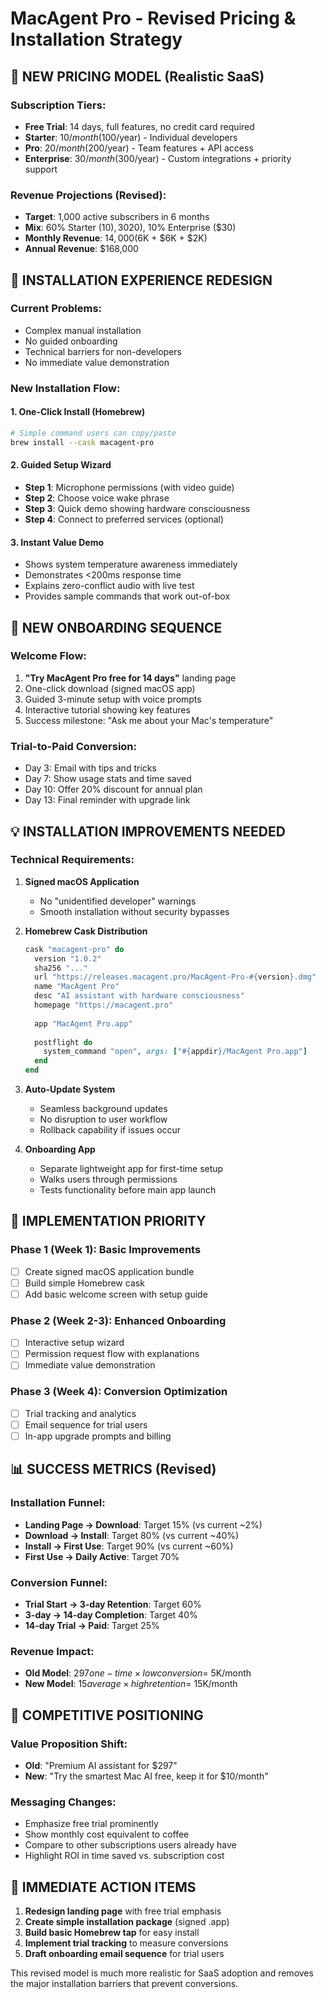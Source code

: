# MacAgent Pro - Revised Pricing & Installation Strategy

## 🎯 NEW PRICING MODEL (Realistic SaaS)

### Subscription Tiers:
- **Free Trial**: 14 days, full features, no credit card required
- **Starter**: $10/month ($100/year) - Individual developers
- **Pro**: $20/month ($200/year) - Team features + API access
- **Enterprise**: $30/month ($300/year) - Custom integrations + priority support

### Revenue Projections (Revised):
- **Target**: 1,000 active subscribers in 6 months
- **Mix**: 60% Starter ($10), 30% Pro ($20), 10% Enterprise ($30)
- **Monthly Revenue**: $14,000 ($6K + $6K + $2K)
- **Annual Revenue**: $168,000

## 🚀 INSTALLATION EXPERIENCE REDESIGN

### Current Problems:
- Complex manual installation
- No guided onboarding
- Technical barriers for non-developers
- No immediate value demonstration

### New Installation Flow:

#### 1. One-Click Install (Homebrew)
```bash
# Simple command users can copy/paste
brew install --cask macagent-pro
```

#### 2. Guided Setup Wizard
- **Step 1**: Microphone permissions (with video guide)
- **Step 2**: Choose voice wake phrase
- **Step 3**: Quick demo showing hardware consciousness
- **Step 4**: Connect to preferred services (optional)

#### 3. Instant Value Demo
- Shows system temperature awareness immediately
- Demonstrates <200ms response time
- Explains zero-conflict audio with live test
- Provides sample commands that work out-of-box

## 📱 NEW ONBOARDING SEQUENCE

### Welcome Flow:
1. **"Try MacAgent Pro free for 14 days"** landing page
2. One-click download (signed macOS app)
3. Guided 3-minute setup with voice prompts
4. Interactive tutorial showing key features
5. Success milestone: "Ask me about your Mac's temperature"

### Trial-to-Paid Conversion:
- Day 3: Email with tips and tricks
- Day 7: Show usage stats and time saved
- Day 10: Offer 20% discount for annual plan
- Day 13: Final reminder with upgrade link

## 💡 INSTALLATION IMPROVEMENTS NEEDED

### Technical Requirements:
1. **Signed macOS Application**
   - No "unidentified developer" warnings
   - Smooth installation without security bypasses

2. **Homebrew Cask Distribution**
   ```ruby
   cask "macagent-pro" do
     version "1.0.2"
     sha256 "..."
     url "https://releases.macagent.pro/MacAgent-Pro-#{version}.dmg"
     name "MacAgent Pro"
     desc "AI assistant with hardware consciousness"
     homepage "https://macagent.pro"
     
     app "MacAgent Pro.app"
     
     postflight do
       system_command "open", args: ["#{appdir}/MacAgent Pro.app"]
     end
   end
   ```

3. **Auto-Update System**
   - Seamless background updates
   - No disruption to user workflow
   - Rollback capability if issues occur

4. **Onboarding App**
   - Separate lightweight app for first-time setup
   - Walks users through permissions
   - Tests functionality before main app launch

## 🔧 IMPLEMENTATION PRIORITY

### Phase 1 (Week 1): Basic Improvements
- [ ] Create signed macOS application bundle
- [ ] Build simple Homebrew cask
- [ ] Add basic welcome screen with setup guide

### Phase 2 (Week 2-3): Enhanced Onboarding  
- [ ] Interactive setup wizard
- [ ] Permission request flow with explanations
- [ ] Immediate value demonstration

### Phase 3 (Week 4): Conversion Optimization
- [ ] Trial tracking and analytics
- [ ] Email sequence for trial users
- [ ] In-app upgrade prompts and billing

## 📊 SUCCESS METRICS (Revised)

### Installation Funnel:
- **Landing Page → Download**: Target 15% (vs current ~2%)
- **Download → Install**: Target 80% (vs current ~40%) 
- **Install → First Use**: Target 90% (vs current ~60%)
- **First Use → Daily Active**: Target 70%

### Conversion Funnel:
- **Trial Start → 3-day Retention**: Target 60%
- **3-day → 14-day Completion**: Target 40%
- **14-day Trial → Paid**: Target 25%

### Revenue Impact:
- **Old Model**: $297 one-time × low conversion = ~$5K/month
- **New Model**: $15 average × high retention = ~$15K/month

## 🎯 COMPETITIVE POSITIONING

### Value Proposition Shift:
- **Old**: "Premium AI assistant for $297"
- **New**: "Try the smartest Mac AI free, keep it for $10/month"

### Messaging Changes:
- Emphasize free trial prominently
- Show monthly cost equivalent to coffee
- Compare to other subscriptions users already have
- Highlight ROI in time saved vs. subscription cost

## 🚀 IMMEDIATE ACTION ITEMS

1. **Redesign landing page** with free trial emphasis
2. **Create simple installation package** (signed .app)
3. **Build basic Homebrew tap** for easy install
4. **Implement trial tracking** to measure conversions
5. **Draft onboarding email sequence** for trial users

This revised model is much more realistic for SaaS adoption and removes the major installation barriers that prevent conversions.